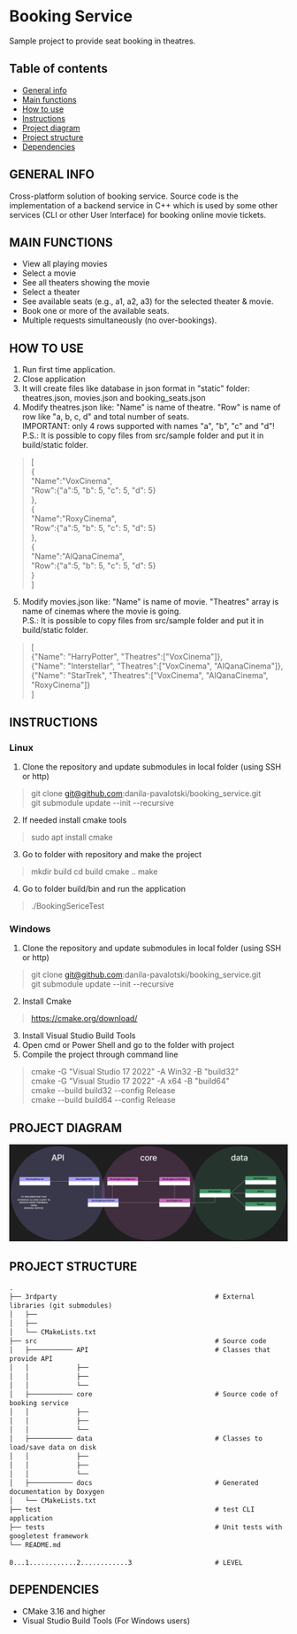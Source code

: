 # Booking Service

Sample project to provide seat booking in theatres. 

## Table of contents
* [General info](#general-info)
* [Main functions](#main-functions)
* [How to use](#how-to-use)
* [Instructions](#instructions)
* [Project diagram](#project-diagram)
* [Project structure](#project-structure)
* [Dependencies](#dependencies)

## GENERAL INFO

Cross-platform solution of booking service. Source code is the implementation of a backend service in C++ which is used by some other services (CLI or other User Interface) for booking online movie tickets.

## MAIN FUNCTIONS

* View all playing movies
* Select a movie
* See all theaters showing the movie
* Select a theater
* See available seats (e.g., a1, a2, a3) for the selected theater & movie.
* Book one or more of the available seats.
* Multiple requests simultaneously (no over-bookings).

## HOW TO USE
1. Run first time application.
2. Close application
3. It will create files like database in json format in "static" folder: theatres.json, movies.json and booking_seats.json
4. Modify theatres.json like: "Name" is name of theatre. "Row" is name of row like "a, b, c, d" and total number of seats.\
IMPORTANT: only 4 rows supported with names "a", "b", "c" and "d"!\
P.S.: It is possible to copy files from src/sample folder and put it in build/static folder.

> [\
>   {\
>     "Name":"VoxCinema",\
>     "Row":{"a":5, "b": 5, "c": 5, "d": 5}\
>   }, \
>   {\
>     "Name":"RoxyCinema",\
>     "Row":{"a":5, "b": 5, "c": 5, "d": 5}\
>   },\
>   {\
>     "Name":"AlQanaCinema",\
>     "Row":{"a":5, "b": 5, "c": 5, "d": 5}\
>   }\
> ]

5. Modify movies.json like: "Name" is name of movie. "Theatres" array is name of cinemas where the movie is going.\
P.S.: It is possible to copy files from src/sample folder and put it in build/static folder.

> [\
> {"Name": "HarryPotter", "Theatres":["VoxCinema"]},\
> {"Name": "Interstellar", "Theatres":["VoxCinema", "AlQanaCinema"]},\
> {"Name": "StarTrek", "Theatres":["VoxCinema", "AlQanaCinema", "RoxyCinema"]}\
> ]

## INSTRUCTIONS

### Linux 

1. Clone the repository and update submodules in local folder (using SSH or http)
  > git clone git@github.com:danila-pavalotski/booking_service.git\
  > git submodule update --init --recursive

2. If needed install cmake tools
> sudo apt install cmake

3. Go to folder with repository and make the project
> mkdir build
> cd build
> cmake ..
> make

4. Go to folder build/bin and run the application
> ./BookingSericeTest

### Windows 

1. Clone the repository and update submodules in local folder (using SSH or http)
  > git clone git@github.com:danila-pavalotski/booking_service.git\
  > git submodule update --init --recursive

2. Install Cmake
  > https://cmake.org/download/

3. Install Visual Studio Build Tools
4. Open cmd or Power Shell and go to the folder with project
5. Compile the project through command line
  > cmake -G "Visual Studio 17 2022" -A Win32 -B "build32"\
  > cmake -G "Visual Studio 17 2022" -A x64 -B "build64"\
  > cmake --build build32 --config Release\
  > cmake --build build64 --config Release

## PROJECT DIAGRAM

![](images/booking_service_diagram.png)

## PROJECT STRUCTURE
    .
    ├── 3rdparty                                        # External libraries (git submodules)
    │   ├──
    │   ├──
    │   └── CMakeLists.txt                      
    ├── src                                             # Source code 
    │   ├─────────── API                                # Classes that provide API 
    │   │            ├── 
    │   │            ├──
    │   │            └──
    │   ├─────────── core                               # Source code of booking service
    │   │            ├──
    │   │            ├──
    │   │            └──
    │   ├─────────── data                               # Classes to load/save data on disk
    │   │            ├──
    │   │            ├──
    │   │            └──
    │   ├─────────── docs                               # Generated documentation by Doxygen
    │   └── CMakeLists.txt
    ├── test                                            # test CLI application
    ├── tests                                           # Unit tests with googletest framework
    └── README.md
    
    0...1............2............3                     # LEVEL

## DEPENDENCIES
* CMake 3.16 and higher
* Visual Studio Build Tools (For Windows users)
